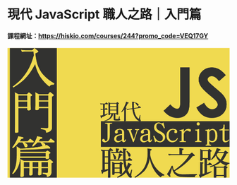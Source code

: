 # 現代 JavaScript 職人之路｜入門篇

#### 課程網址：https://hiskio.com/courses/244?promo_code=VEQ17GY
<img src="./example/images/img.jpg"></img>
